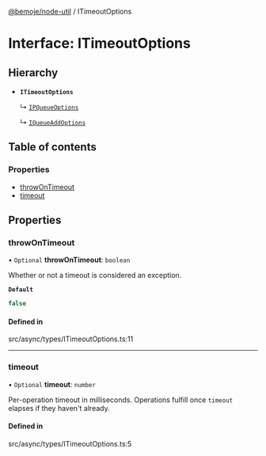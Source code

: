 [@bemoje/node-util](/docs/index.md) / ITimeoutOptions

# Interface: ITimeoutOptions

## Hierarchy

- **`ITimeoutOptions`**

  ↳ [`IPQueueOptions`](/docs/interfaces/IPQueueOptions.md)

  ↳ [`IQueueAddOptions`](/docs/interfaces/IQueueAddOptions.md)

## Table of contents

### Properties

- [throwOnTimeout](/docs/interfaces/ITimeoutOptions.md#throwontimeout)
- [timeout](/docs/interfaces/ITimeoutOptions.md#timeout)

## Properties

### throwOnTimeout

• `Optional` **throwOnTimeout**: `boolean`

Whether or not a timeout is considered an exception.

**`Default`**

```ts
false
```

#### Defined in

src/async/types/ITimeoutOptions.ts:11

___

### timeout

• `Optional` **timeout**: `number`

Per-operation timeout in milliseconds. Operations fulfill once `timeout` elapses if they haven't already.

#### Defined in

src/async/types/ITimeoutOptions.ts:5
